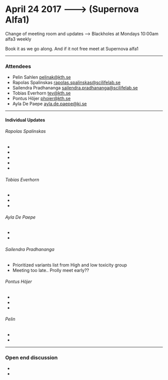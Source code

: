 
# April 24 2017 ---> (Supernova Alfa1)

Change of meeting room and updates -->  Blackholes at Mondays 10:00am alfa3 weekly

Book it as we go along. And if it not free meet at Supernova alfa1
___

### Attendees
* Pelin Sahlen pelinak@kth.se
* Rapolas Spalinskas rapolas.spalinskas@scilifelab.se
* Sailendra Pradhananga sailendra.pradhananga@scilifelab.se
* Tobias Everhorn tev@kth.se
* Pontus Höjer phojer@kth.se
* Ayla De Paepe ayla.de.paepe@ki.se  
___

#### Individual Updates

###### Rapolas Spalinskas
* 
* 
* 
*  
* 
###### Tobias Everhorn
* 
* 
* 

###### Ayla De Paepe
* 
*
###### Sailendra Pradhananga 
* Prioritized variants list from High and low toxicity group
* Meeting too late.. Prolly meet early??

###### Pontus Höjer
*  
* 
*  
###### Pelin
* 
* 
___

### Open end discussion 
* 
* 
